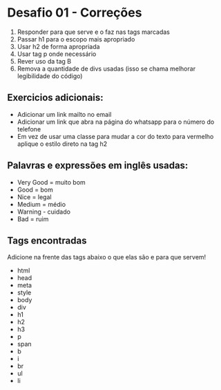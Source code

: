 # Desafio 01 - Correções

1. Responder para que serve e o faz nas tags marcadas
2. Passar h1 para o escopo mais apropriado
3. Usar h2 de forma apropriada
4. Usar tag p onde necessário
5. Rever uso da tag B
6. Remova a quantidade de divs usadas (isso se chama melhorar legibilidade do código)


## Exercicios adicionais:
- Adicionar um link mailto no email 
- Adicionar um link que abra na página do whatsapp para o número do telefone 
- Em vez de usar uma classe para mudar a cor do texto para vermelho aplique o estilo direto na tag h2

## Palavras e expressões em inglês usadas: 
- Very Good = muito bom
- Good = bom
- Nice = legal
- Medium = médio
- Warning - cuidado
- Bad  = ruim

## Tags encontradas

Adicione na frente das tags abaixo o que elas são e para que servem!

- html 
- head
- meta 
- style 
- body
- div 
- h1
- h2 
- h3
- p
- span
- b 
- i 
- br
- ul 
- li
